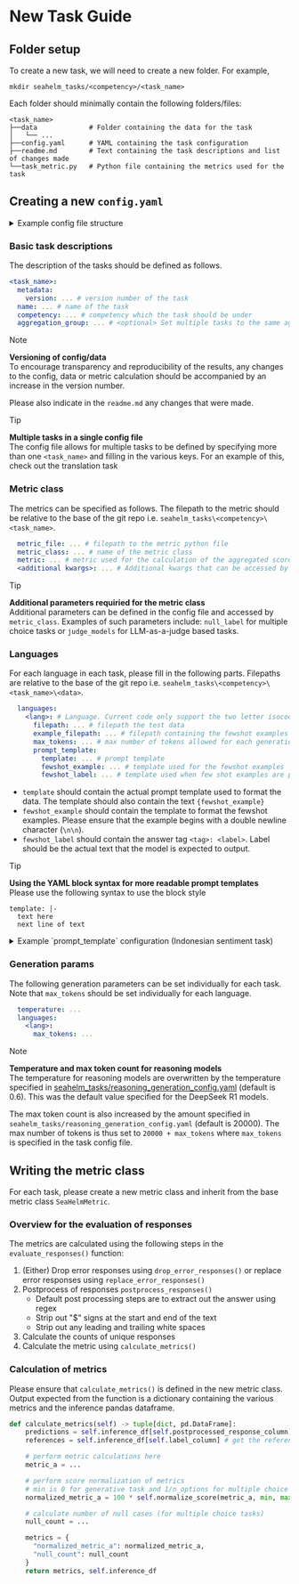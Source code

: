 # New Task Guide

## Folder setup
To create a new task, we will need to create a new folder. For example,
```
mkdir seahelm_tasks/<competency>/<task_name>
```

Each folder should minimally contain the following folders/files:
```text
<task_name>
├──data             # Folder containing the data for the task
│   └── ...
├──config.yaml      # YAML containing the task configuration 
├──readme.md        # Text containing the task descriptions and list of changes made
└──task_metric.py   # Python file containing the metrics used for the task
```
## Creating a new `config.yaml`

<details>
<summary>Example config file structure</summary>

```yaml
<task_name>:
  metadata:
    version: ...
  name: ...
  competency: ...
  aggregation_group: ...
  metric_file: ...
  metric_class: ...
  metric: ...
  <additional kwargs>: ...
  temperature: ...
  languages:
    <lang>:
      filepath: ...
      example_filepath: ...
      max_tokens: ...
      prompt_template:
        template: ...
        fewshot_example: ...
        fewshot_label: ...
```
</details>

### Basic task descriptions
The description of the tasks should be defined as follows.
```yaml
<task_name>:
  metadata:
    version: ... # version number of the task
  name: ... # name of the task
  competency: ... # competency which the task should be under
  aggregation_group: ... # <optional> Set multiple tasks to the same aggregation group for the scores to be averaged together e.g. translation
```

> [!Note]  
> **Versioning of config/data**  
> To encourage transparency and reproducibility of the results, any changes to the config, data or metric calculation should be accompanied by an increase in the version number.
>
> Please also indicate in the `readme.md` any changes that were made.

> [!tip]  
> **Multiple tasks in a single config file**  
> The config file allows for multiple tasks to be defined by specifying more than one `<task_name>` and filling in the various keys. For an example of this, check out the translation task

### Metric class
The metrics can be specified as follows. The filepath to the metric should be relative to the base of the git repo i.e. `seahelm_tasks\<competency>\<task_name>`.
```yaml
  metric_file: ... # filepath to the metric python file
  metric_class: ... # name of the metric class
  metric: ... # metric used for the calculation of the aggregated scores
  <additional kwargs>: ... # Additional kwargs that can be accessed by `metric_class`
```
> [!tip]  
> **Additional parameters requiried for the metric class**  
> Additional parameters can be defined in the config file and accessed by `metric_class`.
> Examples of such parameters include: `null_label` for multiple choice tasks or `judge_models` for LLM-as-a-judge based tasks.

### Languages
For each language in each task, please fill in the following parts. Filepaths are relative to the base of the git repo i.e. `seahelm_tasks\<competency>\<task_name>\<data>`. 

```yaml
  languages:
    <lang>: # Language. Current code only support the two letter isocodes (ID, TA, TH, VI, TL, ...)
      filepath: ... # filepath the test data
      example_filepath: ... # filepath containing the fewshot examples
      max_tokens: ... # max number of tokens allowed for each generation
      prompt_template:
        template: ... # prompt template
        fewshot_example: ... # template used for the fewshot examples
        fewshot_label: ... # template used when few shot examples are presented as a multi-turn conversation
```

* `template` should contain the actual prompt template used to format the data. The template should also contain the text `{fewshot_example}`
* `fewshot_example` should contain the template to format the fewshot examples. Please ensure that the example begins with a double newline character (`\n\n`).
* `fewshot_label` should contain the answer tag `<tag>: <label>`. Label should be the actual text that the model is expected to output.

> [!tip]  
> **Using the YAML block syntax for more readable prompt templates**  
> Please use the following syntax to use the block style
> ```
> template: |-
>   text here
>   next line of text
> ```

<details>
<summary>Example `prompt_template` configuration (Indonesian sentiment task)</summary>

````yaml
      prompt_template:
        template: |-
          Apa sentimen dari kalimat berikut ini? Gunakan salah satu dari pilihan di bawah ini: Positif, Negatif, atau Netral.

          Jawablah hanya dengan menggunakan format berikut ini:
          Jawaban: $OPTION
          Ganti $OPTION dengan jawaban yang telah dipilih.{fewshot_examples}

          Kalimat:
          ```
          {text}
          ```
        fewshot_example: |2-


          Kalimat:
          ```
          {text}
          ```
          Jawaban: {label}
        fewshot_label: 'Jawaban: {label}'
````
</details>

### Generation params

The following generation parameters can be set individually for each task. Note that `max_tokens` should be set individually for each language.

```yaml
  temperature: ...
  languages:
    <lang>:
      max_tokens: ...
```

> [!note]  
> **Temperature and max token count for reasoning models**  
> The temperature for reasoning models are overwritten by the temperature specified in [seahelm_tasks/reasoning_generation_config.yaml](../seahelm_tasks/reasoning_generation_config.yaml) (default is 0.6). This was the default value specified for the DeepSeek R1 models.
>
> The max token count is also increased by the amount specified in `seahelm_tasks/reasoning_generation_config.yaml` (default is 20000). The max number of tokens is thus set to `20000 + max_tokens` where `max_tokens` is specified in the task config file.

## Writing the metric class
For each task, please create a new metric class and inherit from the base metric class `SeaHelmMetric`.

### Overview for the evaluation of responses
The metrics are calculated using the following steps in the `evaluate_responses()` function:
1. (Either) Drop error responses using `drop_error_responses()` or replace error responses using `replace_error_responses()`
2. Postprocess of responses `postprocess_responses()`
    - Default post processing steps are to extract out the answer using regex
    - Strip out "$" signs at the start and end of the text
    - Strip out any leading and trailing white spaces
3. Calculate the counts of unique responses
4. Calculate the metric using `calculate_metrics()`

### Calculation of metrics
Please ensure that `calculate_metrics()` is defined in the new metric class. Output expected from the function is a dictionary containing the various metrics and the inference pandas dataframe.

```python
def calculate_metrics(self) -> tuple[dict, pd.DataFrame]:
    predictions = self.inference_df[self.postprocessed_response_column] # get the processed responses
    references = self.inference_df[self.label_column] # get the references from the label_column

    # perform metric calculations here
    metric_a = ...

    # perform score normalization of metrics
    # min is 0 for generative task and 1/n_options for multiple choice tasks
    normalized_metric_a = 100 * self.normalize_score(metric_a, min, max)

    # calculate number of null cases (for multiple choice tasks)
    null_count = ...

    metrics = {
      "normalized_metric_a": normalized_metric_a,
      "null_count": null_count
    }
    return metrics, self.inference_df
```
